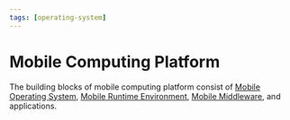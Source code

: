 ```yaml
---
tags: [operating-system]
---
```


# Mobile Computing Platform

The building blocks of mobile computing platform consist of [Mobile Operating System](202407241928.md),
[Mobile Runtime Environment](202407241929.md), [Mobile Middleware](202407241930.md),
and applications.
